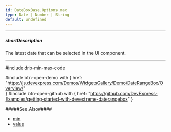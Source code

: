 ```yaml
---
id: DateBoxBase.Options.max
type: Date | Number | String
default: undefined
---
```

---
##### shortDescription
The latest date that can be selected in the UI component.

---

#include drb-min-max-code

#include btn-open-demo with {
    href: "https://js.devexpress.com/Demos/WidgetsGallery/Demo/DateRangeBox/Overview/"        
}
#include btn-open-github with {
    href: "https://github.com/DevExpress-Examples/getting-started-with-devextreme-daterangebox"
}

#####See Also#####
- [min](/api-reference/10%20UI%20Components/DateBoxBase/1%20Configuration/min.md '{basewidgetpath}/Configuration/#min')
- [value](/api-reference/10%20UI%20Components/dxDateBox/1%20Configuration/value.md '{basewidgetpath}/Configuration/#value')